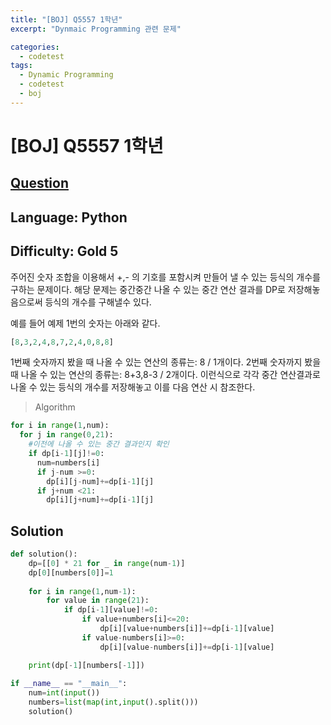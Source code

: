 ```yaml
---
title: "[BOJ] Q5557 1학년"
excerpt: "Dynmaic Programming 관련 문제"

categories:
  - codetest
tags:
  - Dynamic Programming
  - codetest
  - boj
---
```

# [BOJ] Q5557 1학년
## [Question](https://www.acmicpc.net/problem/5557)
## Language: Python
## Difficulty: Gold 5

주어진 숫자 조합을 이용해서 +,- 의 기호를 포함시켜 만들어 낼 수 있는 등식의 개수를 구하는 문제이다. 해당 문제는 중간중간 나올 수 있는 중간 연산 결과를 DP로 저장해놓음으로써 등식의 개수를 구해낼수 있다.

예를 들어 예제 1번의 숫자는 아래와 같다.
```python
[8,3,2,4,8,7,2,4,0,8,8]
```
1번째 숫자까지 봤을 때 나올 수 있는 연산의 종류는: 8 / 1개이다.
2번째 숫자까지 봤을 때 나올 수 있는 연산의 종류는: 8+3,8-3 / 2개이다.
이런식으로 각각 중간 연산결과로 나올 수 있는 등식의 개수를 저장해놓고 이를 다음 연산 시 참조한다.

> Algorithm

```python
for i in range(1,num):
  for j in range(0,21):
    #이전에 나올 수 있는 중간 결과인지 확인
    if dp[i-1][j]!=0:
      num=numbers[i]
      if j-num >=0:
        dp[i][j-num]+=dp[i-1][j]
      if j+num <21:
        dp[i][j+num]+=dp[i-1][j]
```

## Solution

```python
def solution():
    dp=[[0] * 21 for _ in range(num-1)]
    dp[0][numbers[0]]=1
  
    for i in range(1,num-1):
        for value in range(21):
            if dp[i-1][value]!=0:
                if value+numbers[i]<=20:
                    dp[i][value+numbers[i]]+=dp[i-1][value]
                if value-numbers[i]>=0:
                    dp[i][value-numbers[i]]+=dp[i-1][value]

    print(dp[-1][numbers[-1]])
  
if __name__ == "__main__":
    num=int(input())
    numbers=list(map(int,input().split()))
    solution()

```

